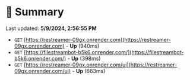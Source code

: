 # 📖 Summary
Last updated: **5/9/2024, 2:56:55 PM**

- `GET` [https://restreamer-09gx.onrender.com](https://restreamer-09gx.onrender.com) - **Up** (940ms)
- `GET` [https://filestreambot-b5k6.onrender.com/](https://filestreambot-b5k6.onrender.com/) - **Up** (398ms)
- `GET` [https://restreamer-09gx.onrender.com/ui](https://restreamer-09gx.onrender.com/ui) - **Up** (663ms)
